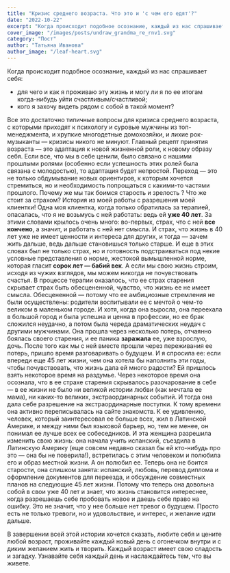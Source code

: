 ```yaml
---
title: "Кризис среднего возраста. Что это и 'с чем его едят'?"
date: "2022-10-22"
excerpt: "Когда происходит подобное осознание, каждый из нас спрашивает себя:"
cover_image: "/images/posts/undraw_grandma_re_rnv1.svg"
category: "Пост"
author: "Татьяна Иванова"
author_image: "/leaf-heart.svg"
---
```


Когда происходит подобное осознание, каждый из нас спрашивает себя:

- для чего и как я проживаю эту жизнь и могу ли я по ее итогам когда-нибудь уйти счастливым/счастливой;
- кого я захочу видеть рядом с собой в такой момент?

Все это достаточно типичные вопросы для кризиса среднего возраста, с которыми приходят к психологу и суровые мужчины из топ-менеджмента, и хрупкие многодетные домохозяйки, и лихие рок-музыканты — кризисы никого не минуют. Главный рецепт принятия возраста — это адаптация к новой жизненной роли, к новому образу себя. Если все, что мы в себе ценили, было связано с нашими прошлыми ролями (особенно если успешность этих ролей была связана с молодостью), то адаптация будет непростой.
Переход — это не только обдумывание новых ориентиров, к которым хочется стремиться, но и необходимость попрощаться с какими-то частями прошлого.
Почему же мы так боимся старость и зрелость ? Что же стоит за страхом?
История из моей работы с разрешения моей клиентки!
Одна моя клиентка, когда только обратилась за терапией, опасалась, что я не возьмусь с ней работать: ведь ей **уже 40 лет**. За этими словами крылось очень много: во-первых, страх, что с ней **все кончено**, а значит, и работать с ней нет смысла. И страх, что жизнь в 40 лет уже не имеет ценности и интереса для других, и тогда — зачем жить дальше, ведь дальше становишься только старше. И еще в этих словах был не только страх, но и готовность подстраиваться под некие условные представления о норме, жестокой вымышленной норме, которая гласит **сорок лет — бабий век**. А если мы свою жизнь строим, исходя из чужих взглядов, мы можем никогда не почувствовать счастья.
В процессе терапии оказалось, что ее страх старения скрывает страх быть обесцененной, чувство, что жизнь ее не имеет смысла. Обесцененной — потому что ее амбициозные стремления не были осуществлены: родители воспитывали ее с мечтой о чем-то великом в маленьком городе.
И хотя, когда она выросла, она переехала в большой город и была успешна и ценна в профессии, но ее брак сложился неудачно, а потом была череда драматических неудач с другими мужчинами. Она прошла через несколько потерь, отчаянно боялась своего старения, и ее паника **заражала** ее, уже взрослую, дочь.
После того как мы с ней вместе прошли через переживания ее потерь, пришло время разговаривать о будущем. И я спросила ее: если впереди еще 45 лет жизни, чем она хотела бы наполнить эти годы, чтобы почувствовать, что жизнь дала ей много радости? Ей пришлось взять некоторое время на раздумье.
Через некоторое время она осознала, что в ее страхе старения скрывалось разочарование в себе — в ее жизни не было ни великой истории любви (как мечтала ее мама), ни каких-то великих, экстраординарных событий. И тогда она дала себе разрешение на экстраординарные поступки. К тому времени она активно переписывалась на сайте знакомств. К ее удивлению, человек, который заинтересовал ее больше всех, жил в Латинской Америке, и между ними был языковой барьер, но, тем не менее, он понимал ее лучше всех ее собеседников. И эта женщина разрешила изменить свою жизнь: она начала учить испанский, съездила в Латинскую Америку (еще совсем недавно сказал бы ей кто-нибудь про это — она бы не поверила!), встретилась с этим человеком и полюбила его и образ местной жизни. А он полюбил ее.
Теперь она не боится старости, она слишком занята: испанский, любовь, перевод диплома и оформление документов для переезда, и обсуждение совместных планов на следующие 45 лет жизни. Потому что теперь она довольна собой в свои уже 40 лет и знает, что жизнь становится интереснее, когда разрешаешь себе пробовать новое и даешь себе право на ошибку. Это не значит, что у нее больше нет тревог о будущем. Просто есть не только тревоги, но и удовольствие, и интерес, и желание идти дальше.

В завершении всей этой истории хочется сказать, любите себя и цените любой возраст, проживайте каждый новый день с огонечком внутри и с диким желанием жить и творить. Каждый возраст имеет свою сладость и загадку. Узнавайте себя каждый день и наслаждайтесь тем, что вы живете.
